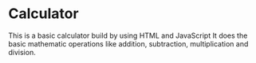 # Calculator
This is a basic calculator build by using HTML and JavaScript
It does the basic mathematic operations like addition, subtraction, multiplication and division.
